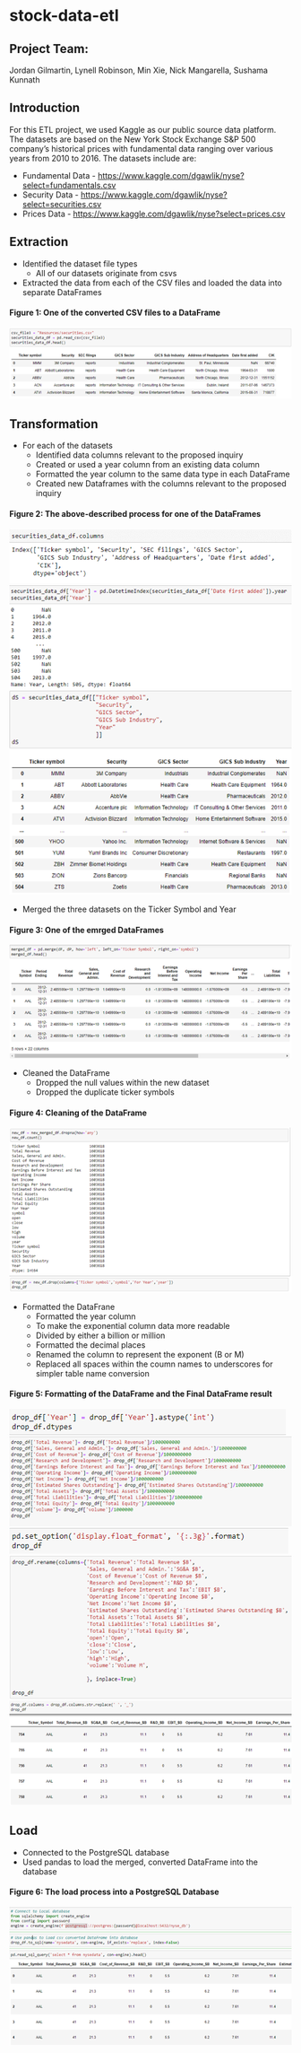 # stock-data-etl

## Project Team:
Jordan Gilmartin, Lynell Robinson, Min Xie, Nick Mangarella, Sushama Kunnath

## Introduction
For this ETL project, we used Kaggle as our public source data platform. The datasets are based on the New York Stock Exchange S&P 500 company’s historical prices with fundamental data ranging over various years from 2010 to 2016. The datasets include are:

*	Fundamental Data - https://www.kaggle.com/dgawlik/nyse?select=fundamentals.csv 
*	Security Data - https://www.kaggle.com/dgawlik/nyse?select=securities.csv 
*	Prices Data - https://www.kaggle.com/dgawlik/nyse?select=prices.csv 

## Extraction
* Identified the dataset file types
  * All of our datasets originate from csvs
* Extracted the data from each of the CSV files and loaded the data into separate DataFrames
#### Figure 1: One of the converted CSV files to a DataFrame
![alt text](https://github.com/nickmangarella/stock-data-etl/blob/master/images/Figure1.png)

## Transformation 
* For each of the datasets
  * Identified data columns relevant to the proposed inquiry
  * Created or used a year column from an existing data column
  * Formatted the year column to the same data type in each DataFrame
  * Created new Dataframes with the columns relevant to the proposed inquiry
#### Figure 2: The above-described process for one of the DataFrames
![alt text](https://github.com/nickmangarella/stock-data-etl/blob/master/images/Figure2-1.png)
![alt text](https://github.com/nickmangarella/stock-data-etl/blob/master/images/Figure2-2.png)
![alt text](https://github.com/nickmangarella/stock-data-etl/blob/master/images/Figure2-3.png)
* Merged the three datasets on the Ticker Symbol and Year
#### Figure 3: One of the emrged DataFrames
![alt text](https://github.com/nickmangarella/stock-data-etl/blob/master/images/Figure3.png)

* Cleaned the DataFrame
  * Dropped the null values within the new dataset 
  * Dropped the duplicate ticker symbols
#### Figure 4: Cleaning of the DataFrame
![alt text](https://github.com/nickmangarella/stock-data-etl/blob/master/images/Figure4.png)

* Formatted the DataFrane
  * Formatted the year column
  * To make the exponential column data more readable
   * Divided by either a billion or million
   * Formatted the decimal places
   * Renamed the column to represent the exponent (B or M)
  * Replaced all spaces within the coumn names to underscores for simpler table name conversion
#### Figure 5: Formatting of the DataFrame and the Final DataFrame result
![alt text](https://github.com/nickmangarella/stock-data-etl/blob/master/images/Figure5-1.png)
![alt text](https://github.com/nickmangarella/stock-data-etl/blob/master/images/Figure5-2.png)
![alt text](https://github.com/nickmangarella/stock-data-etl/blob/master/images/Figure5-3.png)
![alt text](https://github.com/nickmangarella/stock-data-etl/blob/master/images/Figure5-4.png)
![alt text](https://github.com/nickmangarella/stock-data-etl/blob/master/images/Figure5-5.png)

## Load
* Connected to the PostgreSQL database
* Used pandas to load the merged, converted DataFrame into the database
#### Figure 6: The load process into a PostgreSQL Database
![alt text](https://github.com/nickmangarella/stock-data-etl/blob/master/images/Figure6.png)
